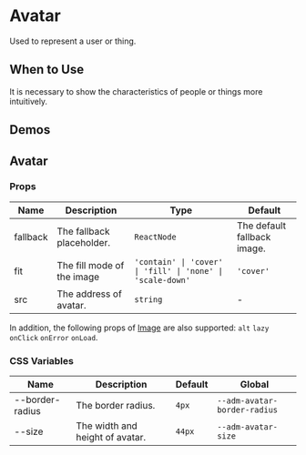 # Avatar

Used to represent a user or thing.

## When to Use

It is necessary to show the characteristics of people or things more intuitively.

## Demos

<code src="./demos/demo1.tsx"></code>

## Avatar

### Props

| Name     | Description                | Type                                                       | Default                     |
| -------- | -------------------------- | ---------------------------------------------------------- | --------------------------- |
| fallback | The fallback placeholder.  | `ReactNode`                                                | The default fallback image. |
| fit      | The fill mode of the image | `'contain' \| 'cover' \| 'fill' \| 'none' \| 'scale-down'` | `'cover'`                   |
| src      | The address of avatar.     | `string`                                                   | -                           |

In addition, the following props of [Image](/components/image) are also supported: `alt` `lazy` `onClick` `onError` `onLoad`.

### CSS Variables

| Name            | Description                     | Default | Global                       |
| --------------- | ------------------------------- | ------- | ---------------------------- |
| --border-radius | The border radius.              | `4px`   | `--adm-avatar-border-radius` |
| --size          | The width and height of avatar. | `44px`  | `--adm-avatar-size`          |
